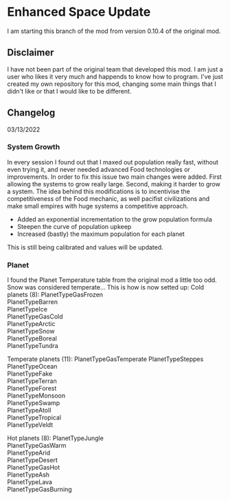 # Enhanced Space Update

I am starting this branch of the mod from version 0.10.4 of the original mod.

## Disclaimer
I have not been part of the original team that developed this mod. I am just a user who likes it very much and happends to know how to program.
I've just created my own repository for this mod, changing some main things that I didn't like or that I would like to be different.


## Changelog
03/13/2022
### System Growth
In every session I found out that I maxed out population really fast, without even trying it, and never needed advanced Food technologies or improvements.
In order to fix this issue two main changes were added. First allowing the systems to grow really large. Second, making it harder to grow a system. 
The idea behind this modifications is to incentivise the competitiveness of the Food mechanic, as well pacifist civilizations and make small empires with huge systems a competitive approach. 
- Added an exponential incrementation to the grow population formula
- Steepen the curve of population upkeep 
- Increased (bastly) the maximum population for each planet

This is still being calibrated and values will be updated. 

### Planet 
I found the Planet Temperature table from the original mod a little too odd. Snow was considered temperate... 
This is how is now setted up: 
Cold planets (8): 
    PlanetTypeGasFrozen    
    PlanetTypeBarren       
    PlanetTypeIce          
    PlanetTypeGasCold      
    PlanetTypeArctic       
    PlanetTypeSnow         
    PlanetTypeBoreal       
    PlanetTypeTundra       

Temperate planets (11): 
    PlanetTypeGasTemperate 
    PlanetTypeSteppes      
    PlanetTypeOcean        
    PlanetTypeFake         
    PlanetTypeTerran       
    PlanetTypeForest       
    PlanetTypeMonsoon      
    PlanetTypeSwamp        
    PlanetTypeAtoll        
    PlanetTypeTropical     
    PlanetTypeVeldt        

Hot planets (8): 
    PlanetTypeJungle       
    PlanetTypeGasWarm      
    PlanetTypeArid         
    PlanetTypeDesert       
    PlanetTypeGasHot       
    PlanetTypeAsh          
    PlanetTypeLava         
    PlanetTypeGasBurning   